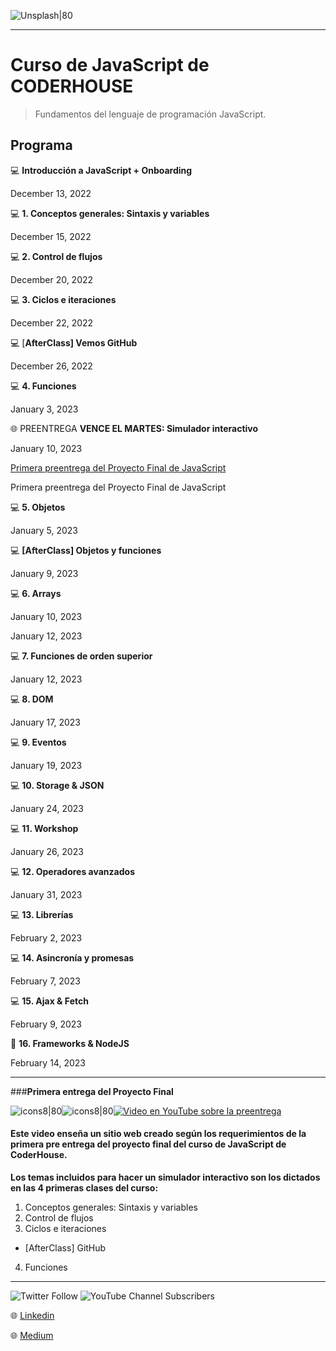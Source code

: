 ![Unsplash|80](https://images.unsplash.com/photo-1543966888-7c1dc482a810?ixlib=rb-4.0.3&ixid=MnwxMjA3fDB8MHxwaG90by1wYWdlfHx8fGVufDB8fHx8&auto=format&fit=crop&w=1206&q=80)

---

Curso de JavaScript de CODERHOUSE
=================================

> Fundamentos del lenguaje de programación JavaScript.
> <br>

## ****Programa****

💻 **Introducción a JavaScript + Onboarding**

December 13, 2022  

💻 **1. Conceptos generales: Sintaxis y variables**

December 15, 2022  

💻 **2. Control de flujos**

December 20, 2022  

💻 **3. Ciclos e iteraciones**

December 22, 2022  

💻 [**AfterClass] Vemos GitHub**

December 26, 2022  

💻 **4. Funciones**

January 3, 2023  

🌐 PREENTREGA **VENCE EL MARTES: Simulador interactivo**

January 10, 2023  

[Primera preentrega del Proyecto Final de JavaScript](https://camo.githubusercontent.com/4944ec286adc2d1c39fb202899f7a508adffe0b8a1c43f80c6ef3dbf0494f6a7/68747470733a2f2f7265732e636c6f7564696e6172792e636f6d2f6d6172636f6d6f6e74616c62616e6f2f696d6167652f75706c6f61642f76313637333332383531312f766964656f5f746f5f6d61726b646f776e2f696d616765732f796f75747562652d2d377439614168736b4651672d63303562353861633665623463343730303833316232623330373063643430332e6a7067)

Primera preentrega del Proyecto Final de JavaScript

💻 **5. Objetos**

January 5, 2023  

💻 **[AfterClass] Objetos y funciones**

January 9, 2023  

💻 **6. Arrays**

January 10, 2023  

January 12, 2023  

💻 **7. Funciones de orden superior**

January 12, 2023  

💻 **8. DOM**

January 17, 2023  

💻 **9. Eventos**

January 19, 2023  

💻 **10. Storage & JSON**

January 24, 2023  

💻 **11. Workshop**

January 26, 2023  

💻 **12. Operadores avanzados**

January 31, 2023  

💻 **13. Librerías**

February 2, 2023  

💻 **14. Asincronía y promesas**

February 7, 2023  

💻 **15. Ajax & Fetch**

February 9, 2023  

🚀 **16. Frameworks & NodeJS**

February 14, 2023


______________________________________________
###**Primera entrega del Proyecto Final**


![icons8|80](https://img.icons8.com/nolan/2x/chevron-right.png)![icons8|80](https://img.icons8.com/nolan/2x/chevron-right.png)[![Video en YouTube sobre la preentrega](https://cdn-icons-png.flaticon.com/128/3670/3670147.png)](https://youtu.be/7t9aAhskFQg)

#### **Este video enseña un sitio web creado según los requerimientos de la primera pre entrega del proyecto final del curso de JavaScript de CoderHouse.**

**Los temas incluidos para hacer un simulador interactivo son los dictados en las 4 primeras clases del curso:**

1. Conceptos generales: Sintaxis y variables
2. Control de flujos
3. Ciclos e iteraciones
- [AfterClass] GitHub
4. Funciones

______________________________________________
![Twitter Follow](https://img.shields.io/twitter/follow/Carorper?style=social)
![YouTube Channel Subscribers](https://img.shields.io/youtube/channel/subscribers/UCdr0lQnh5usjjYgTIddu_bw?style=social)

🌐 [Linkedin](https://www.linkedin.com/in/carolinarpereira/) 

🌐 [Medium](https://medium.com/@carolina.r.pereira)
